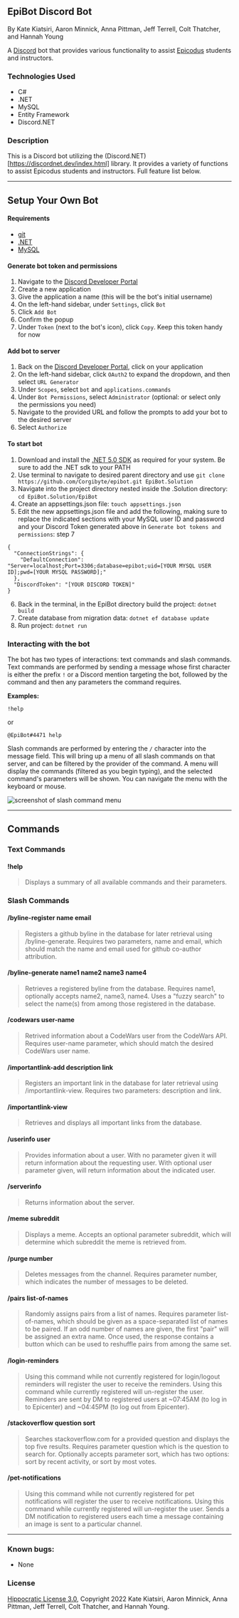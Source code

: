 ## EpiBot Discord Bot

By Kate Kiatsiri, Aaron Minnick, Anna Pittman, Jeff Terrell, Colt Thatcher, and Hannah Young

A [Discord](https://discord.com) bot that provides various functionality to assist [Epicodus](https://www.epicodus.com) students and instructors.

### Technologies Used

- C#
- .NET
- MySQL
- Entity Framework
- Discord.NET

### Description

This is a Discord bot utilizing the (Discord.NET)[https://discordnet.dev/index.html] library. It provides a variety of functions to assist Epicodus students and instructors. Full feature list below.

---

## Setup Your Own Bot

#### Requirements

* [git](https://git-scm.com)
* [.NET](https://dotnet.microsoft.com/en-us/)
* [MySQL](https://www.mysql.com/)

#### Generate bot token and permissions

1. Navigate to the [Discord Developer Portal](https://discord.com/developers/applications/)
2. Create a new application
3. Give the application a name (this will be the bot's initial username)
4. On the left-hand sidebar, under `Settings`, click `Bot`
5. Click `Add Bot`
6. Confirm the popup
7. Under `Token` (next to the bot's icon), click `Copy`. Keep this token handy for now

#### Add bot to server

1. Back on the [Discord Developer Portal](https://discord.com/developers/applications/), click on your application
2. On the left-hand sidebar, click `OAuth2` to expand the dropdown, and then select `URL Generator`
3. Under `Scopes`, select `bot` and `applications.commands`
4. Under `Bot Permissions`, select `Administrator` (optional: or select only the permissions you need)
5. Navigate to the provided URL and follow the prompts to add your bot to the desired server
6. Select `Authorize`

#### To start bot

1. Download and install the [.NET 5.0 SDK](https://dotnet.microsoft.com/en-us/download/dotnet/5.0) as required for your system. Be sure to add the .NET sdk to your PATH
2. Use terminal to navigate to desired parent directory and use `git clone https://github.com/Corgibyte/epibot.git EpiBot.Solution`
3. Navigate into the project directory nested inside the .Solution directory: `cd EpiBot.Solution/EpiBot`
4. Create an appsettings.json file: `touch appsettings.json`
5. Edit the new appsettings.json file and add the following, making sure to replace the indicated sections with your MySQL user ID and password and your Discord Token generated above in `Generate bot tokens and permissions`: step 7
```
{
  "ConnectionStrings": {
    "DefaultConnection": "Server=localhost;Port=3306;database=epibot;uid=[YOUR MYSQL USER ID];pwd=[YOUR MYSQL PASSWORD];"
  },
  "DiscordToken": "[YOUR DISCORD TOKEN]"
}
```
6. Back in the terminal, in the EpiBot directory build the project: `dotnet build`
7. Create database from migration data: `dotnet ef database update`
8. Run project: `dotnet run`

### Interacting with the bot

The bot has two types of interactions: text commands and slash commands. Text commands are performed by sending a message whose first character is either the prefix `!` or a Discord mention targeting the bot, followed by the command and then any parameters the command requires. 

**Examples:**

```
!help
```
or
```
@EpiBot#4471 help
```

Slash commands are performed by entering the `/` character into the message field. This will bring up a menu of all slash commands on that server, and can be filtered by the provider of the command. A menu will display the commands (filtered as you begin typing), and the selected command's parameters will be shown. You can navigate the menu with the keyboard or mouse.

![screenshot of slash command menu](slashcommand.png)

---

## Commands

### Text Commands

#### !help
> Displays a summary of all available commands and their parameters.

### Slash Commands

#### /byline-register name email
> Registers a github byline in the database for later retrieval using /byline-generate. Requires two parameters, name and email, which should match the name and email used for github co-author attribution.

#### /byline-generate name1 name2 name3 name4
> Retrieves a registered byline from the database. Requires name1, optionally accepts name2, name3, name4. Uses a "fuzzy search" to select the name(s) from among those registered in the database.

#### /codewars user-name
> Retrived information about a CodeWars user from the CodeWars API. Requires user-name parameter, which should match the desired CodeWars user name.

#### /importantlink-add description link
> Registers an important link in the database for later retrieval using /importantlink-view. Requires two parameters: description and link.

#### /importantlink-view
> Retrieves and displays all important links from the database.

#### /userinfo user
> Provides information about a user. With no parameter given it will return information about the requesting user. With optional user parameter given, will return information about the indicated user.

#### /serverinfo
> Returns information about the server.

#### /meme subreddit
> Displays a meme. Accepts an optional parameter subreddit, which will determine which subreddit the meme is retrieved from.

#### /purge number
> Deletes messages from the channel. Requires parameter number, which indicates the number of messages to be deleted.

#### /pairs list-of-names
> Randomly assigns pairs from a list of names. Requires parameter list-of-names, which should be given as a space-separated list of names to be paired. If an odd number of names are given, the first "pair" will be assigned an extra name. Once used, the response contains a button which can be used to reshuffle pairs from among the same set.

#### /login-reminders
> Using this command while not currently registered for login/logout reminders will register the user to receive the reminders. Using this command while currently registered will un-register the user. Reminders are sent by DM to registered users at ~07:45AM (to log in to Epicenter) and ~04:45PM (to log out from Epicenter).

#### /stackoverflow question sort
> Searches stackoverflow.com for a provided question and displays the top five results. Requires parameter question which is the question to search for. Optionally accepts parameter sort, which has two options: sort by recent activity, or sort by most votes.

#### /pet-notifications
> Using this command while not currently registered for pet notifications will register the user to receive notifications. Using this command while currently registered will un-register the user. Sends a DM notification to registered users each time a message containing an image is sent to a particular channel.

--------------------

### Known bugs:

* None

### License

[Hippocratic License 3.0](https://github.com/Corgibyte/epibot/blob/main/LICENSE.md), Copyright 2022 Kate Kiatsiri, Aaron Minnick, Anna Pittman, Jeff Terrell, Colt Thatcher, and Hannah Young.
